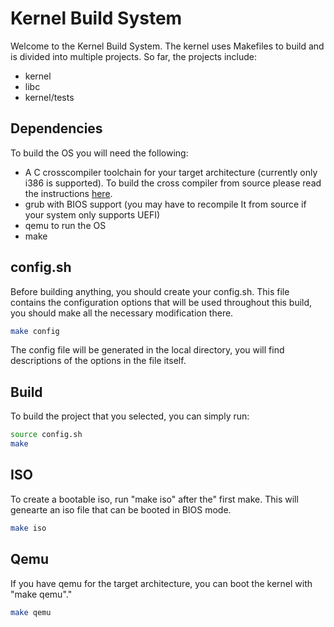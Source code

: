 # Kernel Build System

Welcome to the Kernel Build System. The kernel uses Makefiles to build
and is divided into multiple projects.
So far, the projects include:
- kernel
- libc
- kernel/tests

## Dependencies

To build the OS you will need the following:
- A C crosscompiler toolchain for your target architecture (currently
  only i386 is supported). To build the cross compiler from source
  please read the instructions [here](https://wiki.osdev.org/GCC_Cross-Compiler).
- grub with BIOS support (you may have to recompile It from source if
  your system only supports UEFI)
- qemu to run the OS
- make

## config.sh

Before building anything, you should create your config.sh. This
file contains the configuration options that will be used throughout
this build, you should make all the necessary modification there.

```bash
make config
```

The config file will be generated in the local directory, you will
find descriptions of the options in the file itself.

## Build

To build the project that you selected, you can simply run:

```bash
source config.sh
make
```

## ISO

To create a bootable iso, run "make iso" after the" first make. This
will genearte an iso file that can be booted in BIOS mode.

```bash
make iso
```

## Qemu

If you have qemu for the target architecture, you can boot the kernel
with "make qemu"."
```bash
make qemu
```
